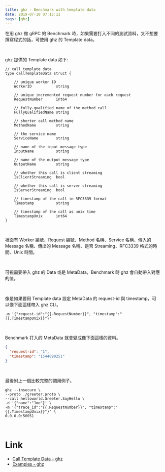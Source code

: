 ```yaml
---
title: ghz - Benchmark with template data
date: 2019-07-10 07:15:11
tags: [ghz]
---
```


在用 ghz 做 gRPC 的 Benchmark 時，如果需要打入不同的測試資料，又不想要撰寫程式的話，可使用 ghz 的 Template data。  

<!-- More -->

</br>


ghz 提供的 Template data 如下:  

```
// call template data
type callTemplateData struct {

    // unique worker ID
    WorkerID           string

    // unique incremented request number for each request
    RequestNumber      int64

    // fully-qualified name of the method call
    FullyQualifiedName string

    // shorter call method name
    MethodName         string

    // the service name
    ServiceName        string

    // name of the input message type
    InputName          string

    // name of the output message type
    OutputName         string

    // whether this call is client streaming
    IsClientStreaming  bool

    // whether this call is server streaming
    IsServerStreaming  bool

    // timestamp of the call in RFC3339 format
    Timestamp          string

    // timestamp of the call as unix time
    TimestampUnix      int64
}
```

</br>


裡面有 Worker 編號、Request 編號、Method 名稱、Service 名稱、傳入的 Message 名稱、傳出的 Message 名稱、是否 Streaming、RFC3339 格式的時間、Unix 時間。  

</br>


可視需要帶入 ghz 的 Data 或是 MetaData，Benchmark 時 ghz 會自動帶入對應的值。  

</br>


像是如果要用 Template data 設定 MetaData 的 request-id 與 timestamp，可以像下面這樣帶入 ghz CLI。  

    -m '{"request-id":"{{.RequestNumber}}", "timestamp":"{{.TimestampUnix}}"}'

</br>


Benchmark 打入的 MetaData 就會變成像下面這樣的資料。

```json
{
  "request-id": "1",
  "timestamp": "1544890251"
}
```

</br>


最後附上一個比較完整的調用例子。  

    ghz --insecure \
    --proto ./greeter.proto \
    --call helloworld.Greeter.SayHello \
    -d '{"name":"Joe"}' \
    -m '{"trace_id":"{{.RequestNumber}}", "timestamp":"{{.TimestampUnix}}"}' \
    0.0.0.0:50051

</br>


Link
====
* [Call Template Data - ghz](https://ghz.sh/docs/calldata)
* [Examples - ghz](https://ghz.sh/docs/examples)
